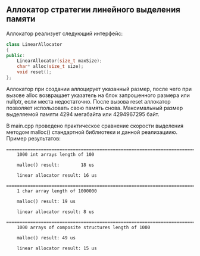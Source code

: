 ## Аллокатор стратегии линейного выделения памяти
Аллокатор реализует следующий интерфейс:

```c++
class LinearAllocator
{
public:
    LinearAllocator(size_t maxSize);
    char* alloc(size_t size);
    void reset();
};
```

Аллокатор при создании аллоцирует указанный размер, после чего при вызове alloc возвращает указатель на блок запрошенного размера или nullptr, если места недостаточно. После вызова reset аллокатор позволяет использовать свою память снова.
Максимальный размер выделяемой памяти 4294 мегабайта или 4294967295 байт.

В main.cpp проведено практическое сравнение скорости выделения методом malloc() стандартной библиотеки и данной реализациию.
Пример результатов:

```
==========================================================================
    1000 int arrays length of 100 

    malloc() result:        18 us

    linear allocator result: 16 us

==========================================================================
    1 char array length of 1000000 

    malloc() result: 19 us

    linear allocator result: 8 us

==========================================================================
    1000 arrays of composite structures length of 1000

    malloc() result: 49 us

    linear allocator result: 15 us
```
